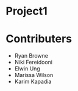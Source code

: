 # Project1

# Contributers
- Ryan Browne
- Niki Fereidooni
- Elwin Ung
- Marissa Wilson
- Karim Kapadia
